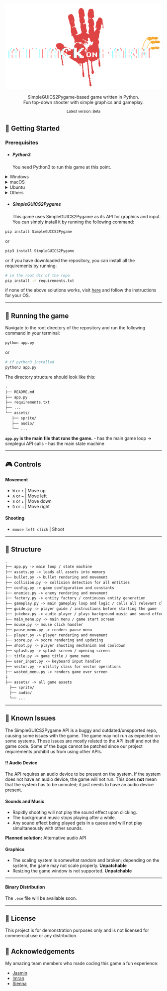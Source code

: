 <p align="center">
  <img
    width="552"
    src="/assets/logo/title-logo.png"
    alt="AoF, Top-down shooter game written in Python."
  />
</p>



 <p align="center">
     SimpleGUICS2Pygame-based game written in Python.<br />
     Fun top-down shooter with simple graphics and gameplay.<br />
</p>

<p align="center">
    <sup>Latest version: Beta</sup>
</p>

## 🐍 Getting Started

### Prerequisites

- ##### Python3

  You need Python3 to run this game at this point.

<details>
<summary>Windows</summary>
Visit [here](https://www.python.org/downloads/windows/) and download the latest version of Python3.
Follow the full instructions.
</details>

<details>
<summary>macOS</summary>
Visit [here](https://www.python.org/downloads/mac-osx/) and download the latest version of Python3.
Follow the full instructions.
</details>

<details>
<summary>Ubuntu</summary>

```bash
sudo apt update
sudo apt install python3
```
</details>

<details>
<summary>Others</summary>
Visit [here](https://www.python.org/downloads/) and download the latest version of Python3.
Follow the full instructions.
</details>

- ##### SimpleGUICS2Pygame

  This game uses SimpleGUICS2Pygame as its API for graphics and input.
  You can simply install it by running the following command:

```bash
pip install SimpleGUICS2Pygame
```

or

```bash
pip3 install SimpleGUICS2Pygame
```

or if you have downloaded the repository, you can install all the requirements by running:

```bash
# in the root dir of the repo
pip install -r requirements.txt
```

if none of the above solutions works, visit [here](https://pypi.org/project/SimpleGUICS2Pygame/) and follow the instructions for your OS.

---

## 👾 Running the game

Navigate to the root directory of the repository and run the following command in your terminal:

```bash
python app.py
```

or

```bash
# if python3 installed
python3 app.py
```

The directory structure should look like this:

```markdown
.
├── README.md
├── app.py
├── requirements.txt
├── ...
└── assets/
   ├── sprite/
   ├── audio/
   └── ...
```

**`app.py` is the main file that runs the game.** - has the main game loop -> simplegui API calls - has the main state machine

---

## 🎮 Controls

#### Movement

- `W` or `↑` | Move up
- `A` or `←` | Move left
- `S` or `↓` | Move down
- `D` or `→` | Move right

#### Shooting

- `mouse left click` | Shoot

---

## 🌲 Structure

```markdown
.
├── app.py -> main loop / state machine
├── assets.py -> loads all assets into memory
├── bullet.py -> bullet rendering and movement
├── collision.py -> collision detection for all entities
├── config.py -> game configuration and constants
├── enemies.py -> enemy rendering and movement
├── factory.py -> entity factory / continuous entity generation
├── gameplay.py -> main gameplay loop and logic / calls all relevant class instances
├── guide.py -> player guide / instructions before starting the game
├── jukebox.py -> audio player / plays background music and sound effects
├── main_menu.py -> main menu / game start screen
├── mouse.py -> mouse click handler
├── pause_menu.py -> renders pause menu
├── player.py -> player rendering and movement
├── score.py -> score rendering and updating
├── shoot.py -> player shooting mechanism and cooldown
├── splash.py -> splash screen / opening screen
├── title.py -> game title / game name
├── user_input.py -> keyboard input handler
├── vector.py -> utility class for vector operations
├── wasted_menu.py -> renders game over screen
├
├── assets/ -> all game assets
  ├── sprite/
  ├── audio/
  └── ...
```
---
## 🐞 Known Issues

The SimpleGUICS2Pygame API is a buggy and outdated/unspported repo, causing some issues with the game. The game may not run as expected on some systems.
These issues are mostly related to the API itself and not the game code.
Some of the bugs cannot be patched since our project requirements prohibit us from using other APIs.

#### ‼️ Audio Device

The API requires an audio device to be present on the system. If the system does not have an audio device, the game will not run.
This does **not** mean that the system has to be unmuted; it just needs to have an audio device present.

#### Sounds and Music

- Rapidly shooting will not play the sound effect upon clicking.
- The background music stops playing after a while.
- Any sound effect being played gets in a queue and will not play simultaneously with other sounds.

**Planned solution:** Alternative audio API

#### Graphics

- The scaling system is somewhat random and broken; depending on the system, the game may not scale properly. **Unpatchable**
- Resizing the game window is not supported. **Unpatchable**

---

#### Binary Distribution

The `.exe` file will be available soon.

---

## 📝 License

This project is for demonstration purposes only and is not licensed for commercial use or any distribution.

## 🎉 Acknowledgements

My amazing team members who made coding this game a fun experience:

- [Jasmin](https://github.com/jasmin192004)
- [Imran](https://github.com/imranslab12)
- [Sienna](https://github.com/siennadarya)
````

